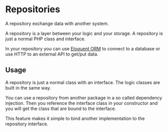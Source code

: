 # Repositories

A repository exchange data with another system.

A repository is a layer between your logic and your storage.
A repository is just a normal PHP class and interface.

In your repository you can use [Eloquent ORM](https://laravel.com/docs/7.x/eloquent) to connect to a database or use HTTP to an external API to get/put data.

## Usage
A repository is just a normal class with an interface.
The logic classes are built in the same way.

You can use a repository from another package in a so called dependency injection. Then you reference the interface class in your constructor and you will get the class that are bound to the interface.

This feature makes it simple to bind another implementation to the repository interface.
